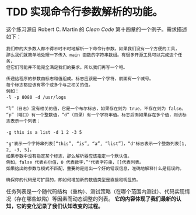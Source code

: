 # TDD 实现命令行参数解析的功能。
这个练习源自 Robert C. Martin 的 *Clean Code* 第十四章的一个例子。需求描述如下：
````
我们中的大多数人都不得不时不时地解析一下命令行参数。如果我们没有一个方便的工具，
那么我们就简单地处理一下传入 main 函数的字符串数组。有很多开源工具可以完成这个任务，
但它们可能并不能完全满足我们的要求。所以我们再写一个吧。　

传递给程序的参数由标志和值组成。标志应该是一个字符，前面有一个减号。
每个标志都应该有零个或多个与之相关的值。
例如：　
-l -p 8080 -d /usr/logs　

“l”（日志）没有相关的值，它是一个布尔标志，如果存在则为 true，不存在则为 false。
“p”（端口）有一个整数值，“d”（目录）有一个字符串值。标志后面如果存在多个值，则该标志表示一个列表：　

-g this is a list -d 1 2 -3 5　

"g"表示一个字符串列表[“this”, “is”, “a”, “list”]，“d"标志表示一个整数列表[1, 2, -3, 5]。　
如果参数中没有指定某个标志，那么解析器应该指定一个默认值。
例如，false 代表布尔值，0 代表数字，”"代表字符串，[]代表列表。
如果给出的参数与模式不匹配，重要的是给出一个好的错误信息，准确地解释什么是错误的。　

确保你的代码是可扩展的，即如何增加新的数值类型是直接和明显的。
````

任务列表是一个随代码结构（重构）、测试策略（在哪个范围内测试）、代码实现情况（存在哪些缺陷）等因素而动态调整的列表。
**它的内容体现了我们最新的认知，它的变化记录了我们认知改变的过程。**